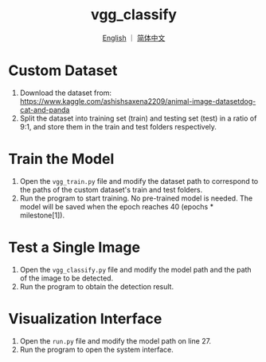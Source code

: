 <div align="center">
  
# vgg_classify
  
[English](/README.md) ｜ [简体中文](/README.cn.md) 

</div>

# Custom Dataset
1. Download the dataset from: https://www.kaggle.com/ashishsaxena2209/animal-image-datasetdog-cat-and-panda
2. Split the dataset into training set (train) and testing set (test) in a ratio of 9:1, and store them in the train and test folders respectively.

# Train the Model
1. Open the `vgg_train.py` file and modify the dataset path to correspond to the paths of the custom dataset's train and test folders.
2. Run the program to start training. No pre-trained model is needed. The model will be saved when the epoch reaches 40 (epochs * milestone[1]).

# Test a Single Image
1. Open the `vgg_classify.py` file and modify the model path and the path of the image to be detected.
2. Run the program to obtain the detection result.

# Visualization Interface
1. Open the `run.py` file and modify the model path on line 27.
2. Run the program to open the system interface.
